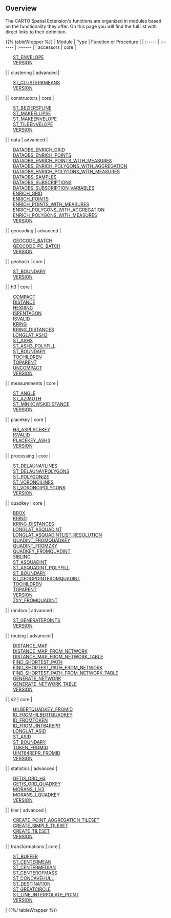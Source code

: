 ## Overview

The CARTO Spatial Extension's functions are organized in modules based on the functionality they offer. On this page you will find the full list with direct links to their definition.

{{% tableWrapper %}}
| Module | Type | Function or Procedure |
| :----- | :------ | :------ |
| accessors | core |<ul style="list-style:none"><li><a href="../accessors/#st_envelope">ST_ENVELOPE</a></li><li><a href="../accessors/#version">VERSION</a></li></ul>|
| clustering | advanced |<ul style="list-style:none"><li><a href="../clustering/#st_clusterkmeans">ST_CLUSTERKMEANS</a></li><li><a href="../clustering/#version">VERSION</a></li></ul>|
| constructors | core |<ul style="list-style:none"><li><a href="../constructors/#st_bezierspline">ST_BEZIERSPLINE</a></li><li><a href="../constructors/#st_makeellipse">ST_MAKEELLIPSE</a></li><li><a href="../constructors/#st_makeenvelope">ST_MAKEENVELOPE</a></li><li><a href="../constructors/#st_tileenvelope">ST_TILEENVELOPE</a></li><li><a href="../constructors/#version">VERSION</a></li></ul>|
| data | advanced |<ul style="list-style:none"><li><a href="../data/#dataobs_enrich_grid">DATAOBS_ENRICH_GRID</a></li><li><a href="../data/#dataobs_enrich_points">DATAOBS_ENRICH_POINTS</a></li><li><a href="../data/#dataobs_enrich_points_with_measures">DATAOBS_ENRICH_POINTS_WITH_MEASURES</a></li><li><a href="../data/#dataobs_enrich_polygons_with_aggregation">DATAOBS_ENRICH_POLYGONS_WITH_AGGREGATION</a></li><li><a href="../data/#dataobs_enrich_polygons_with_measures">DATAOBS_ENRICH_POLYGONS_WITH_MEASURES</a></li><li><a href="../data/#dataobs_samples">DATAOBS_SAMPLES</a></li><li><a href="../data/#dataobs_subscriptions">DATAOBS_SUBSCRIPTIONS</a></li><li><a href="../data/#dataobs_subscription_variables">DATAOBS_SUBSCRIPTION_VARIABLES</a></li><li><a href="../data/#enrich_grid">ENRICH_GRID</a></li><li><a href="../data/#enrich_points">ENRICH_POINTS</a></li><li><a href="../data/#enrich_points_with_measures">ENRICH_POINTS_WITH_MEASURES</a></li><li><a href="../data/#enrich_polygons_with_aggregation">ENRICH_POLYGONS_WITH_AGGREGATION</a></li><li><a href="../data/#enrich_polygons_with_measures">ENRICH_POLYGONS_WITH_MEASURES</a></li><li><a href="../data/#version">VERSION</a></li></ul>|
| geocoding | advanced |<ul style="list-style:none"><li><a href="../geocoding/#geocode_batch">GEOCODE_BATCH</a></li><li><a href="../geocoding/#geocode_pc_batch">GEOCODE_PC_BATCH</a></li><li><a href="../geocoding/#version">VERSION</a></li></ul>|
| geohash | core |<ul style="list-style:none"><li><a href="../geohash/#st_boundary">ST_BOUNDARY</a></li><li><a href="../geohash/#version">VERSION</a></li></ul>|
| h3 | core |<ul style="list-style:none"><li><a href="../h3/#compact">COMPACT</a></li><li><a href="../h3/#distance">DISTANCE</a></li><li><a href="../h3/#hexring">HEXRING</a></li><li><a href="../h3/#ispentagon">ISPENTAGON</a></li><li><a href="../h3/#isvalid">ISVALID</a></li><li><a href="../h3/#kring">KRING</a></li><li><a href="../h3/#kring_distances">KRING_DISTANCES</a></li><li><a href="../h3/#longlat_ash3">LONGLAT_ASH3</a></li><li><a href="../h3/#st_ash3">ST_ASH3</a></li><li><a href="../h3/#st_ash3_polyfill">ST_ASH3_POLYFILL</a></li><li><a href="../h3/#st_boundary">ST_BOUNDARY</a></li><li><a href="../h3/#tochildren">TOCHILDREN</a></li><li><a href="../h3/#toparent">TOPARENT</a></li><li><a href="../h3/#uncompact">UNCOMPACT</a></li><li><a href="../h3/#version">VERSION</a></li></ul>|
| measurements | core |<ul style="list-style:none"><li><a href="../measurements/#st_angle">ST_ANGLE</a></li><li><a href="../measurements/#st_azimuth">ST_AZIMUTH</a></li><li><a href="../measurements/#st_minkowskidistance">ST_MINKOWSKIDISTANCE</a></li><li><a href="../measurements/#version">VERSION</a></li></ul>|
| placekey | core |<ul style="list-style:none"><li><a href="../placekey/#h3_asplacekey">H3_ASPLACEKEY</a></li><li><a href="../placekey/#isvalid">ISVALID</a></li><li><a href="../placekey/#placekey_ash3">PLACEKEY_ASH3</a></li><li><a href="../placekey/#version">VERSION</a></li></ul>|
| processing | core |<ul style="list-style:none"><li><a href="../processing/#st_delaunaylines">ST_DELAUNAYLINES</a></li><li><a href="../processing/#st_delaunaypolygons">ST_DELAUNAYPOLYGONS</a></li><li><a href="../processing/#st_polygonize">ST_POLYGONIZE</a></li><li><a href="../processing/#st_voronoilines">ST_VORONOILINES</a></li><li><a href="../processing/#st_voronoipolygons">ST_VORONOIPOLYGONS</a></li><li><a href="../processing/#version">VERSION</a></li></ul>|
| quadkey | core |<ul style="list-style:none"><li><a href="../quadkey/#bbox">BBOX</a></li><li><a href="../quadkey/#kring">KRING</a></li><li><a href="../quadkey/#kring_distances">KRING_DISTANCES</a></li><li><a href="../quadkey/#longlat_asquadint">LONGLAT_ASQUADINT</a></li><li><a href="../quadkey/#longlat_asquadintlist_resolution">LONGLAT_ASQUADINTLIST_RESOLUTION</a></li><li><a href="../quadkey/#quadint_fromquadkey">QUADINT_FROMQUADKEY</a></li><li><a href="../quadkey/#quadint_fromzxy">QUADINT_FROMZXY</a></li><li><a href="../quadkey/#quadkey_fromquadint">QUADKEY_FROMQUADINT</a></li><li><a href="../quadkey/#sibling">SIBLING</a></li><li><a href="../quadkey/#st_asquadint">ST_ASQUADINT</a></li><li><a href="../quadkey/#st_asquadint_polyfill">ST_ASQUADINT_POLYFILL</a></li><li><a href="../quadkey/#st_boundary">ST_BOUNDARY</a></li><li><a href="../quadkey/#st_geogpointfromquadint">ST_GEOGPOINTFROMQUADINT</a></li><li><a href="../quadkey/#tochildren">TOCHILDREN</a></li><li><a href="../quadkey/#toparent">TOPARENT</a></li><li><a href="../quadkey/#version">VERSION</a></li><li><a href="../quadkey/#zxy_fromquadint">ZXY_FROMQUADINT</a></li></ul>|
| random | advanced |<ul style="list-style:none"><li><a href="../random/#st_generatepoints">ST_GENERATEPOINTS</a></li><li><a href="../random/#version">VERSION</a></li></ul>|
| routing | advanced |<ul style="list-style:none"><li><a href="../routing/#distance_map">DISTANCE_MAP</a></li><li><a href="../routing/#distance_map_from_network">DISTANCE_MAP_FROM_NETWORK</a></li><li><a href="../routing/#distance_map_from_network_table">DISTANCE_MAP_FROM_NETWORK_TABLE</a></li><li><a href="../routing/#find_shortest_path">FIND_SHORTEST_PATH</a></li><li><a href="../routing/#find_shortest_path_from_network">FIND_SHORTEST_PATH_FROM_NETWORK</a></li><li><a href="../routing/#find_shortest_path_from_network_table">FIND_SHORTEST_PATH_FROM_NETWORK_TABLE</a></li><li><a href="../routing/#generate_network">GENERATE_NETWORK</a></li><li><a href="../routing/#generate_network_table">GENERATE_NETWORK_TABLE</a></li><li><a href="../routing/#version">VERSION</a></li></ul>|
| s2 | core |<ul style="list-style:none"><li><a href="../s2/#hilbertquadkey_fromid">HILBERTQUADKEY_FROMID</a></li><li><a href="../s2/#id_fromhilbertquadkey">ID_FROMHILBERTQUADKEY</a></li><li><a href="../s2/#id_fromtoken">ID_FROMTOKEN</a></li><li><a href="../s2/#id_fromuint64repr">ID_FROMUINT64REPR</a></li><li><a href="../s2/#longlat_asid">LONGLAT_ASID</a></li><li><a href="../s2/#st_asid">ST_ASID</a></li><li><a href="../s2/#st_boundary">ST_BOUNDARY</a></li><li><a href="../s2/#token_fromid">TOKEN_FROMID</a></li><li><a href="../s2/#uint64repr_fromid">UINT64REPR_FROMID</a></li><li><a href="../s2/#version">VERSION</a></li></ul>|
| statistics | advanced |<ul style="list-style:none"><li><a href="../statistics/#getis_ord_h3">GETIS_ORD_H3</a></li><li><a href="../statistics/#getis_ord_quadkey">GETIS_ORD_QUADKEY</a></li><li><a href="../statistics/#morans_i_h3">MORANS_I_H3</a></li><li><a href="../statistics/#morans_i_quadkey">MORANS_I_QUADKEY</a></li><li><a href="../statistics/#version">VERSION</a></li></ul>|
| tiler | advanced |<ul style="list-style:none"><li><a href="../tiler/#create_point_aggregation_tileset">CREATE_POINT_AGGREGATION_TILESET</a></li><li><a href="../tiler/#create_simple_tileset">CREATE_SIMPLE_TILESET</a></li><li><a href="../tiler/#create_tileset">CREATE_TILESET</a></li><li><a href="../tiler/#version">VERSION</a></li></ul>|
| transformations | core |<ul style="list-style:none"><li><a href="../transformations/#st_buffer">ST_BUFFER</a></li><li><a href="../transformations/#st_centermean">ST_CENTERMEAN</a></li><li><a href="../transformations/#st_centermedian">ST_CENTERMEDIAN</a></li><li><a href="../transformations/#st_centerofmass">ST_CENTEROFMASS</a></li><li><a href="../transformations/#st_concavehull">ST_CONCAVEHULL</a></li><li><a href="../transformations/#st_destination">ST_DESTINATION</a></li><li><a href="../transformations/#st_greatcircle">ST_GREATCIRCLE</a></li><li><a href="../transformations/#st_line_interpolate_point">ST_LINE_INTERPOLATE_POINT</a></li><li><a href="../transformations/#version">VERSION</a></li></ul>|
{{%/ tableWrapper %}}